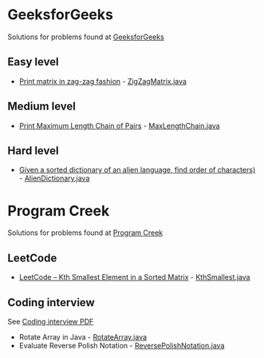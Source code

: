 # GeeksforGeeks
Solutions for problems found at [GeeksforGeeks](https://geeksforgeeks.org)

## Easy level
* [Print matrix in zag-zag fashion](https://www.geeksforgeeks.org/print-matrix-zag-zag-fashion/) - [ZigZagMatrix.java](src/test/java/org/alexburchak/geeksforgeeks/easy/zigzag_matrix/ZigZagMatrix.java)

## Medium level
* [Print Maximum Length Chain of Pairs](https://www.geeksforgeeks.org/print-maximum-length-chain-of-pairs/) - [MaxLengthChain.java](src/test/java/org/alexburchak/geeksforgeeks/medium/max_length_chain/MaxLengthChain.java)

## Hard level
* [Given a sorted dictionary of an alien language, find order of characters)](https://www.geeksforgeeks.org/given-sorted-dictionary-find-precedence-characters/) - [AlienDictionary.java](src/test/java/org/alexburchak/geeksforgeeks/hard/alien_dictionary/AlienDictionary.java)

# Program Creek
Solutions for problems found at [Program Creek](https://www.programcreek.com)

## LeetCode
* [LeetCode – Kth Smallest Element in a Sorted Matrix](https://www.programcreek.com/2016/08/leetcode-kth-smallest-element-in-a-sorted-matrix-java/) - [KthSmallest.java](src/test/java/org/alexburchak/programcreek/leetcode/kth_smallest/KthSmallest.java)

## Coding interview
See [Coding interview PDF](https://www.programcreek.com/wp-content/uploads/2012/11/coding-interview-3.pdf)

* Rotate Array in Java - [RotateArray.java](src/test/java/org/alexburchak/programcreek/interview/rotate_array/RotateArray.java)
* Evaluate Reverse Polish Notation - [ReversePolishNotation.java](src/test/java/org/alexburchak/programcreek/interview/reverse_polish_notation/ReversePolishNotation.java)
